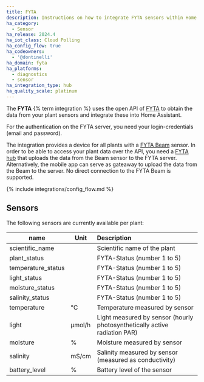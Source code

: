 ```yaml
---
title: FYTA
description: Instructions on how to integrate FYTA sensors within Home Assistant.
ha_category:
  - Sensor
ha_release: 2024.4
ha_iot_class: Cloud Polling
ha_config_flow: true
ha_codeowners:
  - '@dontinelli'
ha_domain: fyta
ha_platforms:
  - diagnostics
  - sensor
ha_integration_type: hub
ha_quality_scale: platinum
---
```


The **FYTA** {% term integration %} uses the open API of [FYTA](https://www.fyta.de) to obtain the data from your plant sensors and integrate these into Home Assistant.

For the authentication on the FYTA server, you need your login-credentials (email and password).

The integration provides a device for all plants with a [FYTA Beam](https://fyta.de/collections/all/products/single-beam) sensor. In order to be able to access your plant data over the API, you need a [FYTA hub](https://fyta.de/collections/all/products/single-hub) that uploads the data from the Beam sensor to the FYTA server. Alternatively, the mobile app can serve as gateaway to upload the data from the Beam to the server. No direct connection to the FYTA Beam is supported.

{% include integrations/config_flow.md %}

## Sensors

The following sensors are currently available per plant:

| name                  | Unit   | Description   |
|-----------------------|--------|:-------------------------------------------|
| scientific_name       |        | Scientific name of the plant               |
| plant_status          |        | FYTA-Status (number 1 to 5)                |
| temperature_status    |        | FYTA-Status (number 1 to 5)                |
| light_status          |        | FYTA-Status (number 1 to 5)                |
| moisture_status       |        | FYTA-Status (number 1 to 5)                |
| salinity_status       |        | FYTA-Status (number 1 to 5)                |
| temperature           | °C     | Temperature measured by sensor             |
| light                 | μmol/h | Light measured by sensor (hourly photosynthetically active radiation PAR)|
| moisture              | %      | Moisture measured by sensor                |
| salinity              | mS/cm  | Salinity measured by sensor (measured as conductivity)|
| battery_level         | %      | Battery level of the sensor                |

